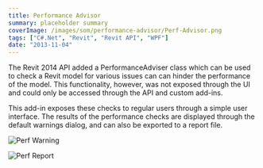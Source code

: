 ```yaml
---
title: Performance Advisor
summary: placeholder summary
coverImage: /images/som/performance-advisor/Perf-Advisor.png
tags: ["C#.Net", "Revit", "Revit API", "WPF"]
date: "2013-11-04"
---
```


The Revit 2014 API added a PerformanceAdviser class which can be used to check a Revit model for various issues can can hinder the performance of the model. This functionality, however, was not exposed through the UI and could only be accessed through the API and custom add-ins.

This add-in exposes these checks to regular users through a simple user interface. The results of the performance checks are displayed through the default warnings dialog, and can also be exported to a report file.

![Perf Warning](/images/som/performance-advisor/Perf-Warning.png)

![Perf Report](/images/som/performance-advisor/Perf-Report.png)
